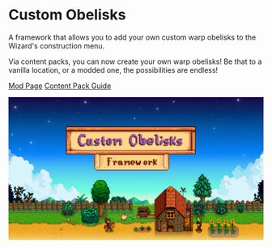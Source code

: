 # Custom Obelisks
A framework that allows you to add your own custom warp obelisks to the Wizard's construction menu.

Via content packs, you can now create your own warp obelisks! Be that to a vanilla location, or a modded one, the possibilities are endless!

[Mod Page](https://www.nexusmods.com/stardewvalley/mods/10202)
[Content Pack Guide](Content-Pack-Guide.md)

![Banner](https://github.com/XxHarvzBackxX/Custom-Obelisks/blob/main/misc/banner.png?raw=true)
